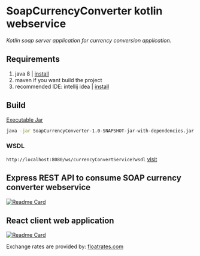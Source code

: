 # SoapCurrencyConverter kotlin webservice
_Kotlin soap server application for currency conversion application._


## Requirements
1. java 8 | [install](https://www.oracle.com/java/technologies/javase/javase8-archive-downloads.html)
2. maven if you want build the project
3. recommended IDE: intellij idea | [install](https://www.jetbrains.com/idea/download/?fromIDE=)

## Build

[Executable Jar](https://github.com/ramesh-x90/SoapCurrencyConverter-kotlin-webservice/releases)


```sh
java -jar SoapCurrencyConverter-1.0-SNAPSHOT-jar-with-dependencies.jar -p <port>
```

### WSDL
`http://localhost:8080/ws/currencyConvertService?wsdl` [visit](http://localhost:8080/ws/currencyConvertService?wsdl)


## Express REST API to consume SOAP currency converter webservice
[![Readme Card](https://github-readme-stats.vercel.app/api/pin/?username=ramesh-x90&repo=Express-REST-middleware-for-Currency-converter-web-application)](https://github.com/ramesh-x90/Express-REST-middleware-for-Currency-converter-web-application.git)


## React client web application
[![Readme Card](https://github-readme-stats.vercel.app/api/pin/?username=ramesh-x90&repo=react-client-for-currency-converter-webservice)](https://github.com/ramesh-x90/react-client-for-currency-converter-webservice.git)



Exchange rates are provided by: [floatrates.com](https://www.floatrates.com/json-feeds.html)
